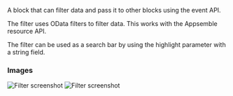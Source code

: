 A block that can filter data and pass it to other blocks using the event API.

The filter uses OData filters to filter data. This works with the Appsemble resource API.

The filter can be used as a search bar by using the highlight parameter with a string field.

### Images

![Filter screenshot](https://gitlab.com/appsemble/appsemble/-/raw/0.28.2/config/assets/filter.png)
![Filter screenshot](https://gitlab.com/appsemble/appsemble/-/raw/0.28.2/config/assets/filter-search-bar.png)
